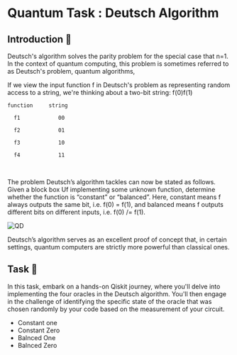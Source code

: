 # Quantum Task : Deutsch Algorithm

## Introduction 🌌

Deutsch's algorithm solves the parity problem for the special case that n=1. In the context of quantum computing, this problem is sometimes referred to as Deutsch's problem, 
quantum algorithms, 

If we view the input function f in Deutsch's problem as representing random access to a string, we're thinking about a two-bit string:  f(0)f(1)

    function     string      

      f1            00
  
      f2            01
  
      f3            10
  
      f4            11
​
 

The problem Deutsch’s algorithm tackles can now be stated as follows. Given a block box Uf implementing
some unknown function, determine whether the function is “constant” or “balanced”. Here,
constant means f always outputs the same bit, i.e. f(0) = f(1), and balanced means f outputs different bits
on different inputs, i.e. f(0) /= f(1).

![QD](https://github.com/hayaalhawas/Deutsch-Algorithm/assets/109044183/2f69efa0-50e6-40ec-bf8b-9cb50799a079)


Deutsch’s algorithm serves as an excellent proof of concept that, in certain settings, quantum computers are
strictly more powerful than classical ones. 
## Task 📝

In this task, embark on a hands-on Qiskit journey, where you'll delve into implementing the four oracles in the Deutsch algorithm. You'll then engage in the challenge of identifying the specific state of the oracle that was chosen randomly by your code based on the measurement of your circuit.

- Constant one
- Constant Zero
- Balnced One
- Balnced Zero






